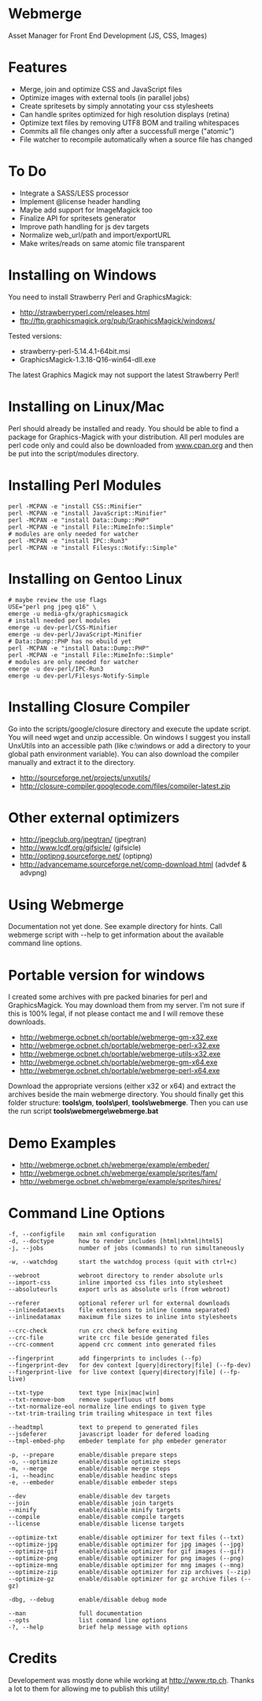 Webmerge
========
Asset Manager for Front End Development (JS, CSS, Images)

Features
========
- Merge, join and optimize CSS and JavaScript files
- Optimize images with external tools (in parallel jobs)
- Create spritesets by simply annotating your css stylesheets
- Can handle sprites optimized for high resolution displays (retina)
- Optimize text files by removing UTF8 BOM and trailing whitespaces
- Commits all file changes only after a successfull merge ("atomic")
- File watcher to recompile automatically when a source file has changed

To Do
=====
- Integrate a SASS/LESS processor
- Implement @license header handling
- Maybe add support for ImageMagick too
- Finalize API for spritesets generator
- Improve path handling for js dev targets
- Normalize web_url/path and import/exportURL
- Make writes/reads on same atomic file transparent

Installing on Windows
=====================
You need to install Strawberry Perl and GraphicsMagick:
- http://strawberryperl.com/releases.html
- ftp://ftp.graphicsmagick.org/pub/GraphicsMagick/windows/

Tested versions:
- strawberry-perl-5.14.4.1-64bit.msi
- GraphicsMagick-1.3.18-Q16-win64-dll.exe

The latest Graphics Magick may not support the latest Strawberry Perl!

Installing on Linux/Mac
=======================
Perl should already be installed and ready. You should be able
to find a package for Graphics-Magick with your distribution. All
perl modules are perl code only and could also be downloaded from
www.cpan.org and then be put into the script/modules directory.

Installing Perl Modules
=======================
    perl -MCPAN -e "install CSS::Minifier"
    perl -MCPAN -e "install JavaScript::Minifier"
    perl -MCPAN -e "install Data::Dump::PHP"
    perl -MCPAN -e "install File::MimeInfo::Simple"
    # modules are only needed for watcher
    perl -MCPAN -e "install IPC::Run3"
    perl -MCPAN -e "install Filesys::Notify::Simple"

Installing on Gentoo Linux
==========================
    # maybe review the use flags
    USE="perl png jpeg q16" \
    emerge -u media-gfx/graphicsmagick
    # install needed perl modules
    emerge -u dev-perl/CSS-Minifier
    emerge -u dev-perl/JavaScript-Minifier
    # Data::Dump::PHP has no ebuild yet
    perl -MCPAN -e "install Data::Dump::PHP"
    perl -MCPAN -e "install File::MimeInfo::Simple"
    # modules are only needed for watcher
    emerge -u dev-perl/IPC-Run3
    emerge -u dev-perl/Filesys-Notify-Simple

Installing Closure Compiler
===========================
Go into the scripts/google/closure directory and execute the update script.
You will need wget and unzip accessible. On windows I suggest you install
UnxUtils into an accessible path (like c:\windows or add a directory to your
global path environment variable). You can also download the compiler manually
and extract it to the directory.

- http://sourceforge.net/projects/unxutils/
- http://closure-compiler.googlecode.com/files/compiler-latest.zip

Other external optimizers
=========================
- http://jpegclub.org/jpegtran/ (jpegtran)
- http://www.lcdf.org/gifsicle/ (gifsicle)
- http://optipng.sourceforge.net/ (optipng)
- http://advancemame.sourceforge.net/comp-download.html (advdef & advpng)

Using Webmerge
==============
Documentation not yet done. See example directory for hints. Call
webmerge script with --help to get information about the available
command line options.

Portable version for windows
============================
I created some archives with pre packed binaries for perl and
GraphicsMagick. You may download them from my server. I'm not
sure if this is 100% legal, if not please contact me and I will
remove these downloads.

- http://webmerge.ocbnet.ch/portable/webmerge-gm-x32.exe
- http://webmerge.ocbnet.ch/portable/webmerge-perl-x32.exe
- http://webmerge.ocbnet.ch/portable/webmerge-utils-x32.exe
- http://webmerge.ocbnet.ch/portable/webmerge-gm-x64.exe
- http://webmerge.ocbnet.ch/portable/webmerge-perl-x64.exe

Download the appropriate versions (either x32 or x64) and
extract the archives beside the main webmerge directory.
You should finally get this folder structure:
__tools\gm__, __tools\perl__, __tools\webmerge__. Then you
can use the run script __tools\webmerge\webmerge.bat__


Demo Examples
=============
- http://webmerge.ocbnet.ch/webmerge/example/embeder/
- http://webmerge.ocbnet.ch/webmerge/example/sprites/fam/
- http://webmerge.ocbnet.ch/webmerge/example/sprites/hires/

Command Line Options
====================
    -f, --configfile    main xml configuration
    -d, --doctype       how to render includes [html|xhtml|html5]
    -j, --jobs          number of jobs (commands) to run simultaneously

    -w, --watchdog      start the watchdog process (quit with ctrl+c)

    --webroot           webroot directory to render absolute urls
    --import-css        inline imported css files into stylesheet
    --absoluteurls      export urls as absolute urls (from webroot)

    --referer           optional referer url for external downloads
    --inlinedataexts    file extensions to inline (comma separated)
    --inlinedatamax     maximum file sizes to inline into stylesheets

    --crc-check         run crc check before exiting
    --crc-file          write crc file beside generated files
    --crc-comment       append crc comment into generated files

    --fingerprint       add fingerprints to includes (--fp)
    --fingerprint-dev   for dev context [query|directory|file] (--fp-dev)
    --fingerprint-live  for live context [query|directory|file] (--fp-live)

    --txt-type          text type [nix|mac|win]
    --txt-remove-bom    remove superfluous utf boms
    --txt-normalize-eol normalize line endings to given type
    --txt-trim-trailing trim trailing whitespace in text files

    --headtmpl          text to prepend to generated files
    --jsdeferer         javascript loader for defered loading
    --tmpl-embed-php    embeder template for php embeder generator

    -p, --prepare       enable/disable prepare steps
    -o, --optimize      enable/disable optimize steps
    -m, --merge         enable/disable merge steps
    -i, --headinc       enable/disable headinc steps
    -e, --embeder       enable/disable embeder steps

    --dev               enable/disable dev targets
    --join              enable/disable join targets
    --minify            enable/disable minify targets
    --compile           enable/disable compile targets
    --license           enable/disable license targets

    --optimize-txt      enable/disable optimizer for text files (--txt)
    --optimize-jpg      enable/disable optimizer for jpg images (--jpg)
    --optimize-gif      enable/disable optimizer for gif images (--gif)
    --optimize-png      enable/disable optimizer for png images (--png)
    --optimize-mng      enable/disable optimizer for mng images (--mng)
    --optimize-zip      enable/disable optimizer for zip archives (--zip)
    --optimize-gz       enable/disable optimizer for gz archive files (--gz)

    -dbg, --debug       enable/disable debug mode

    --man               full documentation
    --opts              list command line options
    -?, --help          brief help message with options


Credits
=======
Developement was mostly done while working at http://www.rtp.ch.
Thanks a lot to them for allowing me to publish this utility!
